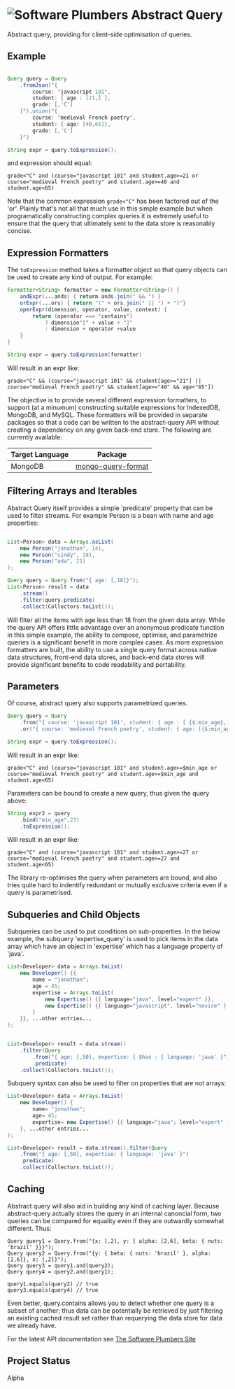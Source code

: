 # ![Software Plumbers](http://docs.softwareplumbers.com/common/img/SquareIdent-160.png) Abstract Query

Abstract query, providing for client-side optimisation of queries.

## Example

```java

Query query = Query
	.fromJson("{ 
		course: 'javascript 101', 
		student: { age : [21,] }, 
		grade: [,'C']
	}").union("{ 
		course: 'medieval French poetry', 
		student: { age: [40,65]}, 
		grade: [,'C']
	}")

String expr = query.toExpression();
```

and expression should equal:

`grade<"C" and (course="javascript 101" and student.age>=21 or course="medieval French poetry" and student.age>=40 and student.age<65)`

Note that the common expression `grade<"C"` has been factored out of the 'or'. Plainly that's not all that much use in this simple example but when programatically constructing complex queries it is extremely useful to ensure that the query that ultimately sent to the data store is reasonably concise.

## Expression Formatters

The `toExpression` method takes a formatter object so that query objects can be used to create any kind of output. For example:

```java
Formatter<String> formatter = new Formatter<String>() {
	andExpr(...ands) { return ands.join(' && ') }
	orExpr(...ors) { return "(" + ors.join(' || ') + ")"}
	operExpr(dimension, operator, value, context) { 
		return (operator === 'contains')
			? dimension"[" + value + "]"
			: dimension + operator +value 
	}
}

String expr = query.toExpression(formatter)
```

Will result in an expr like: 

`grade<"C" && (course="javascript 101" && student[age>="21"] || course="medieval French poetry" && student[age>="40" && age<"65"])`

The objective is to provide several different expression formatters, to support (at a minumum) constructing suitable expressions for IndexedDB, MongoDB, and MySQL. These formatters will be provided in separate packages so that a code can be written to the abstract-query API without creating a dependency on any given back-end store. The following are currently available:

| Target Language | Package |
|-----------------|---------|
| MongoDB         | [mongo-query-format](https://projects.softwareplumbers.com/common-java/mongo-query-format) |

## Filtering Arrays and Iterables

Abstract Query itself provides a simple 'predicate' property that can be used to filter streams. For example Person is a bean with name and age properties:

```java

List<Person> data = Arrays.asList( 
    new Person("jonathan", 14), 
    new Person("cindy", 18), 
    new Person("ada", 21) 
);

Query query = Query.from("{ age: [,18]}");
List<Person> result = data
    .stream()
    .filter(query.predicate)
    .collect(Collectors.toList());
```

Will filter all the items with age less than 18 from the given data array. While the query API offers little advantage over an anonymous predicate function in this simple example, the ability to compose, optimise, and parametrize queries is a significant benefit in more complex cases. As more expression formatters are built, the ability to use a single query format across native data structures, front-end data stores, and back-end data stores will provide significant benefits to code readability and portability.

## Parameters

Of course, abstract query also supports parametrized queries.

```java
Query query = Query
    .from("{ course: 'javascript 101', student: { age : [ {$:min_age},] }, grade: [,'C']}")
    .or("{ course: 'medieval French poetry', student: { age: [{$:min_age}, 65]}, grade: [,'C']}")

String expr = query.toExpression();
```

Will result in an expr like:

`grade<"C" and (course="javascript 101" and student.age>=$min_age or course="medieval French poetry" and student.age>=$min_age and student.age<65)`

Parameters can be bound to create a new query, thus given the query above:

```java
String expr2 = query
	.bind("min_age",27)
	.toExpression();
```

Will result in an expr like:

`grade<"C" and (course="javascript 101" and student.age>=27 or course="medieval French poetry" and student.age>=27 and student.age<65)`

The library re-optimises the query when parameters are bound, and also tries quite hard to indentify redundant or mutually exclusive criteria even if a query is parametrised.

## Subqueries and Child Objects

Subqueries can be used to put conditions on sub-properties. In the below example, the subquery 'expertise_query' is used to pick items in the data array which have an object in 'expertise' which has a language property of 'java'. 

```java
List<Developer> data = Arrays.toList( 
    new Developer() {{ 	
        name = "jonathan";
    	age = 45;
    	expertise = Arrays.toList( 
    		new Expertise() {{ language="java", level="expert" }}, 
    		new Expertise() {{ language="javascript", level="novice" }
    	}
    }}, ...other entries...
);


List<Developer> result = data.stream()
    .filter(Query
	    .from("{ age: [,50], expertise: { $has : { language: 'java' }")
	    .predicate)
    .collect(Collectors.toList());
```

Subquery syntax can also be used to filter on properties that are not arrays:

```java
List<Developer> data = Arrays.toList( 
    new Developer() { 	
        name= "jonathan";
    	age= 45;
    	expertise= new Expertise() {{ language="java"; level="expert" }}
    }, ...other entries...
);

List<Developer> result = data.stream().filter(Query
	.from("{ age: [,50], expertise: { language: 'java' }")
	.predicate)
    .collect(Collectors.toList());
```

## Caching

Abstract query will also aid in building any kind of caching layer. Because abstract-query actually stores the query in an internal canoncial form, two queries can be compared for equality even if they are outwardly somewhat different. Thus:

```javas
Query query1 = Query.from("{x: [,2], y: { alpha: [2,6], beta: { nuts: 'brazil' }}}");
Query query2 = Query.from("{y: { beta: { nuts: 'brazil' }, alpha: [2,6]}, x: [,2]}");
Query query3 = query1.and(query2);
Query query4 = query2.and(query1);

query1.equals(query2) // true
query3.equals(query4) // true
```

Even better, query.contains allows you to detect whether one query is a subset of another; thus data can be potentially be retrieved by just filtering an existing cached result set rather than requerying the data store for data we already have.

For the latest API documentation see [The Software Plumbers Site](http://docs.softwareplumbers.com/abstract-query/master)

## Project Status

Alpha
